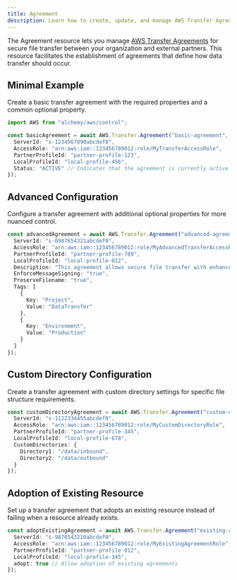 ```yaml
---
title: Agreement
description: Learn how to create, update, and manage AWS Transfer Agreements using Alchemy Cloud Control.
---
```


The Agreement resource lets you manage [AWS Transfer Agreements](https://docs.aws.amazon.com/transfer/latest/userguide/) for secure file transfer between your organization and external partners. This resource facilitates the establishment of agreements that define how data transfer should occur.

## Minimal Example

Create a basic transfer agreement with the required properties and a common optional property.

```ts
import AWS from "alchemy/aws/control";

const basicAgreement = await AWS.Transfer.Agreement("basic-agreement", {
  ServerId: "s-1234567890abcdef0",
  AccessRole: "arn:aws:iam::123456789012:role/MyTransferAccessRole",
  PartnerProfileId: "partner-profile-123",
  LocalProfileId: "local-profile-456",
  Status: "ACTIVE" // Indicates that the agreement is currently active
});
```

## Advanced Configuration

Configure a transfer agreement with additional optional properties for more nuanced control.

```ts
const advancedAgreement = await AWS.Transfer.Agreement("advanced-agreement", {
  ServerId: "s-0987654321abcdef0",
  AccessRole: "arn:aws:iam::123456789012:role/MyAdvancedTransferAccessRole",
  PartnerProfileId: "partner-profile-789",
  LocalProfileId: "local-profile-012",
  Description: "This agreement allows secure file transfer with enhanced logging.",
  EnforceMessageSigning: "true",
  PreserveFilename: "true",
  Tags: [
    {
      Key: "Project",
      Value: "DataTransfer"
    },
    {
      Key: "Environment",
      Value: "Production"
    }
  ]
});
```

## Custom Directory Configuration

Create a transfer agreement with custom directory settings for specific file structure requirements.

```ts
const customDirectoryAgreement = await AWS.Transfer.Agreement("custom-directory-agreement", {
  ServerId: "s-1122334455abcdef0",
  AccessRole: "arn:aws:iam::123456789012:role/MyCustomDirectoryRole",
  PartnerProfileId: "partner-profile-345",
  LocalProfileId: "local-profile-678",
  CustomDirectories: {
    Directory1: "/data/inbound",
    Directory2: "/data/outbound"
  }
});
```

## Adoption of Existing Resource

Set up a transfer agreement that adopts an existing resource instead of failing when a resource already exists.

```ts
const adoptExistingAgreement = await AWS.Transfer.Agreement("existing-agreement", {
  ServerId: "s-9876543210abcdef0",
  AccessRole: "arn:aws:iam::123456789012:role/MyExistingAgreementRole",
  PartnerProfileId: "partner-profile-012",
  LocalProfileId: "local-profile-345",
  adopt: true // Allow adoption of existing agreements
});
```